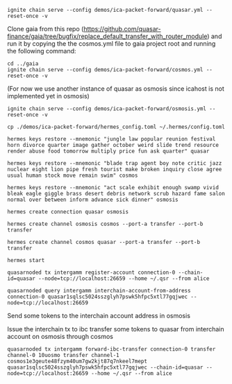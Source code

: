 ```
ignite chain serve --config demos/ica-packet-forward/quasar.yml --reset-once -v
```

Clone gaia from this repo (https://github.com/quasar-finance/gaia/tree/bugfix/replace_default_transfer_with_router_module) and run it by copying the the cosmos.yml file to gaia project root and running the following command:

```
cd ../gaia
ignite chain serve --config demos/ica-packet-forward/cosmos.yml --reset-once -v
```

(For now we use another instance of quasar as osmosis since icahost is not implemented yet in osmosis)

```
ignite chain serve --config demos/ica-packet-forward/osmosis.yml --reset-once -v
```

```
cp ./demos/ica-packet-forward/hermes_config.toml ~/.hermes/config.toml
```

```
hermes keys restore --mnemonic "jungle law popular reunion festival horn divorce quarter image gather october weird slide trend resource render abuse food tomorrow multiply price fun ask quarter" quasar

hermes keys restore --mnemonic "blade trap agent boy note critic jazz nuclear eight lion pipe fresh tourist make broken inquiry close agree usual human stock move remain swim" cosmos

hermes keys restore --mnemonic "act scale exhibit enough swamp vivid bleak eagle giggle brass desert debris network scrub hazard fame salon normal over between inform advance sick dinner" osmosis
```

```
hermes create connection quasar osmosis
```

```
hermes create channel osmosis cosmos --port-a transfer --port-b transfer

hermes create channel cosmos quasar --port-a transfer --port-b transfer
```

```
hermes start
```

```
quasarnoded tx intergamm register-account connection-0 --chain-id=quasar --node=tcp://localhost:26659 --home ~/.qsr --from alice
```

```
quasarnoded query intergamm interchain-account-from-address connection-0 quasar1sqlsc5024sszglyh7pswk5hfpc5xtl77gqjwec --node=tcp://localhost:26659
```

Send some tokens to the interchain account address in osmosis

Issue the interchain tx to ibc transfer some tokens to quasar from interchain account on osmosis through cosmos
```
quasarnoded tx intergamm forward-ibc-transfer connection-0 transfer channel-0 10uosmo transfer channel-1 cosmos1e3geute48fzym40um7gw2kjt87q7nkeel7mept quasar1sqlsc5024sszglyh7pswk5hfpc5xtl77gqjwec --chain-id=quasar --node=tcp://localhost:26659 --home ~/.qsr --from alice
```
